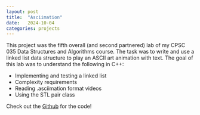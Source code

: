 ```yaml
---
layout: post
title:  "Asciimation"
date:   2024-10-04
categories: projects
---
```

This project was the fifth overall (and second partnered) lab of my CPSC 035 Data Structures and Algorithms course. The task was to write and use a linked list data structure to play an ASCII art animation with text. The goal of this lab was to understand the following in C++: 
* Implementing and testing a linked list
* Complexity requirements
* Reading .asciimation format videos
* Using the STL pair class

Check out the [Github][github] for the code! 

[github]: https://gitfront.io/r/ihsu1/SzSYMTRb73xe/ASCIImation/